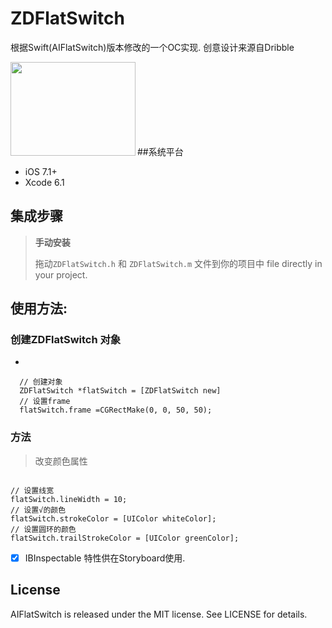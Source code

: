 # ZDFlatSwitch

根据Swift(AIFlatSwitch)版本修改的一个OC实现.
创意设计来源自Dribble

<p><a href="url"><img src="https://s3.amazonaws.com/f.cl.ly/items/1p0w3B0E3m2I2k3e0z1Q/onoff.gif" align="left" height="150" width="200" ></a></p>
<br><br><br><br><br><br><br>

##系统平台
- iOS 7.1+
- Xcode 6.1

## 集成步骤

> **手动安装**
>
> 拖动`ZDFlatSwitch.h` 和 `ZDFlatSwitch.m` 文件到你的项目中 file directly in your project. 
>

## 使用方法:

### 创建ZDFlatSwitch 对象

- 

```objc
  // 创建对象
  ZDFlatSwitch *flatSwitch = [ZDFlatSwitch new]
  // 设置frame
  flatSwitch.frame =CGRectMake(0, 0, 50, 50);
```

### 方法

> 改变颜色属性

```objc

// 设置线宽
flatSwitch.lineWidth = 10;
// 设置√的颜色
flatSwitch.strokeColor = [UIColor whiteColor];
// 设置圆环的颜色
flatSwitch.trailStrokeColor = [UIColor greenColor];

```
- [x] IBInspectable 特性供在Storyboard使用.


## License

AIFlatSwitch is released under the MIT license. See LICENSE for details. 